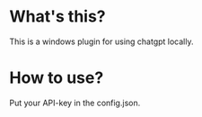 # What's this?

This is a windows plugin for using chatgpt locally.

# How to use?

Put your API-key in the config.json.
